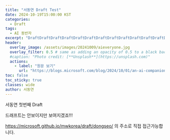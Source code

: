 ```yaml
---
title: "서동연 Draft Test"
date: 2024-10-19T15:00:00 KST
categories:
  - Draft
tags:
  - AI 동반자
excerpt: "DraftDraftDraftDraftDraftDraftDraftDraftDraftDraftDraftDraftDraftDraftDraftDraftDraftDraft"
header:
  overlay_image: /assets/images/20241009/aieveryone.jpg
  overlay_filter: 0.5 # same as adding an opacity of 0.5 to a black background
  #caption: "Photo credit: [**Unsplash**](https://unsplash.com)"
  actions:
    - label: "원문 보기"
      url: "https://blogs.microsoft.com/blog/2024/10/01/an-ai-companion-for-everyone/"
toc: false
toc_sticky: true
classes: wide
author: 서동연
---
```


서동연 첫번째 Draft

드래프트는 안보이지만 보여지겠죠!!!

https://microsoft.github.io/mwkorea/draft/dongseo/ 의 주소로 직접 접근가능합니다.
 
